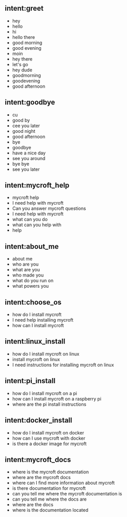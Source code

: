 ## intent:greet
- hey
- hello
- hi
- hello there
- good morning
- good evening
- moin
- hey there
- let's go
- hey dude
- goodmorning
- goodevening
- good afternoon

## intent:goodbye
- cu
- good by
- cee you later
- good night
- good afternoon
- bye
- goodbye
- have a nice day
- see you around
- bye bye
- see you later

## intent:mycroft_help
- mycroft help
- I need help with mycroft
- Can you answer mycroft questions
- I need help with mycroft
- what can you do
- what can you help with
- help

## intent:about_me
- about me
- who are you
- what are you
- who made you
- what do you run on
- what powers you

## intent:choose_os
- how do I install mycroft
- I need help installing mycroft
- how can I install mycroft


## intent:linux_install
- how do I install mycroft on linux
- install mycroft on linux
- I need instructions for installing mycroft on linux


## intent:pi_install
- how do I install mycroft on a pi
- how can I install mycroft on a raspberry pi
- where are the pi install instructions

## intent:docker_install
- how do I install mycroft on docker
- how can I use mycroft with docker
- is there a docker image for mycroft

## intent:mycroft_docs
- where is the mycroft documentation
- where are the mycroft docs
- where can I find more information about mycroft
- is there documentation for mycroft
- can you tell me where the mycroft documentation is
- can you tell me where the docs are
- where are the docs
- where is the documentation located
